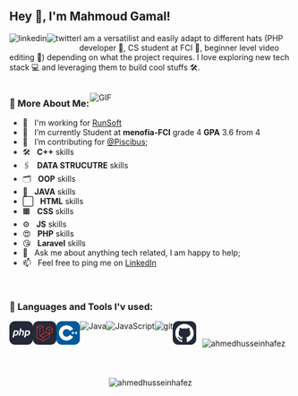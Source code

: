 ## Hey 👋, I'm Mahmoud Gamal!

<a href='https://www.linkedin.com/in/mahmoud-gamal-98a7b41b1/'><img align='left' alt="linkedin" src="https://raw.githubusercontent.com/rahul-jha98/rahul-jha98/561d474902b59c7429ec22bb73e225696c27b202/assets/linkedin.svg" height='18px'/></a>
<a href='https://twitter.com/Mahmoud38924319'><img align='left' alt="twitter" src="https://raw.githubusercontent.com/rahul-jha98/rahul-jha98/561d474902b59c7429ec22bb73e225696c27b202/assets/twitter.svg" height='18px'/></a>


I am a versatilist and easily adapt to different hats (PHP developer 🦣, CS student at FCI 🏫, beginner level video editing 🎨) depending on what the project requires. I love exploring new tech stack 💻 and leveraging them to build cool stuffs 🛠️. 
<br/>
<br/>

<img align="right" alt="GIF" src="https://raw.githubusercontent.com/rahul-jha98/rahul-jha98/main/techstack.gif" width="360px"/>
  
### 🧐 More About Me:

- 🦣 &nbsp; I'm working for [RunSoft](https://github.com/runsoft-git)
- 📜 &nbsp; I’m currently Student at **menofia-FCI** grade 4 **GPA** 3.6 from 4
- 💼 &nbsp; I’m contributing for [@Piscibus](https://github.com/piscibus);  
- 🛠️ &nbsp; **C++** skills 
- 🖇️ &nbsp; **DATA STRUCUTRE** skills
- 🗂️ &nbsp; **OOP** skills
- 🎲 &nbsp; **JAVA** skills
- ⬜ &nbsp; **HTML** skills
- 🟧 &nbsp; **CSS** skills
- ⚙️ &nbsp; **JS** skills
- 😍 &nbsp; **PHP** skills
- 😘 &nbsp; **Laravel** skills
- 💬 &nbsp; Ask me about anything tech related, I am happy to help;
- 📫 &nbsp; Feel free to ping me on [LinkedIn](https://www.linkedin.com/in/mahmoud-gamal-98a7b41b1/)


<br>

### 🔨 Languages and Tools I'v used:
<a href="https://www.php.net/manual/en/index.php" target="_blank"> <img align="left" src="https://github.com/tandpfun/skill-icons/blob/main/icons/PHP-Dark.svg" alt="php" height="42px"/> </a> 
<a href="https://www.laravel.com/" target="_blank"> <img align="left" src="https://github.com/tandpfun/skill-icons/blob/main/icons/Laravel-Dark.svg" alt="php" height="42px"/> </a> 
<a href="https://cplusplus.com/doc/" target="_blank"> <img align="left" src="https://github.com/tandpfun/skill-icons/blob/main/icons/CPP.svg" alt="tensorflow" height="42px"/> </a> 
<a href="https://www.java.com" target="_blank"><img align="left" alt="Java" height ="42px" src="https://raw.githubusercontent.com/rahul-jha98/github_readme_icons/main/language_and_tools/square/java/java.svg"></a>
<a href="https://developer.mozilla.org/en-US/docs/Web/JavaScript" target="_blank"> <img align="left" alt="JavaScript" height ="42px"  src="https://raw.githubusercontent.com/rahul-jha98/github_readme_icons/main/language_and_tools/square/javascript/javascript.svg"> </a>
<a href="https://git-scm.com/" target="_blank"> <img src="https://raw.githubusercontent.com/rahul-jha98/github_readme_icons/main/language_and_tools/square/git-scm/git-scm.svg" align="left" alt="git" height='42px'/> </a>
<a href="https://github.com/" target="_blank"> <img src="https://github.com/tandpfun/skill-icons/blob/main/icons/Github-Dark.svg" align="left" alt="git" height='42px'/> </a>
<br>


<p style ="text-align:center">
  <img src="https://github-readme-stats.vercel.app/api/top-langs?username=Cofa12&show_icons=true&locale=en&layout=compact" alt="ahmedhusseinhafez" />
  <br>
  <br>
  <br>
  <br>
  <img align="center" src="https://github-readme-streak-stats.herokuapp.com/?user=Cofa12&" alt="ahmedhusseinhafez" />
</p>




